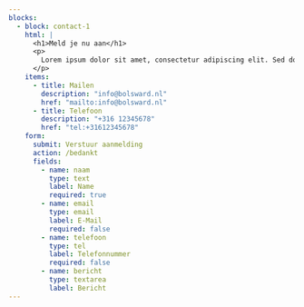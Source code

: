 ```yaml
---
blocks:
  - block: contact-1
    html: |
      <h1>Meld je nu aan</h1>
      <p>
        Lorem ipsum dolor sit amet, consectetur adipiscing elit. Sed do eiusmod tempor incididunt ut labore et dolore magna aliqua.
      </p>
    items:
      - title: Mailen
        description: "info@bolsward.nl"
        href: "mailto:info@bolsward.nl"
      - title: Telefoon
        description: "+316 12345678"
        href: "tel:+31612345678"
    form:
      submit: Verstuur aanmelding
      action: /bedankt
      fields:
        - name: naam
          type: text
          label: Name
          required: true
        - name: email
          type: email
          label: E-Mail
          required: false
        - name: telefoon
          type: tel
          label: Telefonnummer
          required: false
        - name: bericht
          type: textarea
          label: Bericht
---
```

